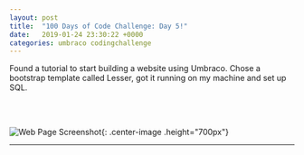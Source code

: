 ```yaml
---
layout: post
title:  "100 Days of Code Challenge: Day 5!"
date:   2019-01-24 23:30:22 +0000
categories: umbraco codingchallenge
---
```

<style type="text/css">
.center-image{
	margin: 0 auto;
	display: block;

}
</style>

<p>Found a tutorial to start building a website using Umbraco.  Chose a bootstrap template called Lesser, got it running on my machine and set up SQL.
</p>
<br/>
<br/>

![Web Page Screenshot]("/assets/lesser.JPG"){: .center-image .height="700px"} 
<br/>


<hr>


  